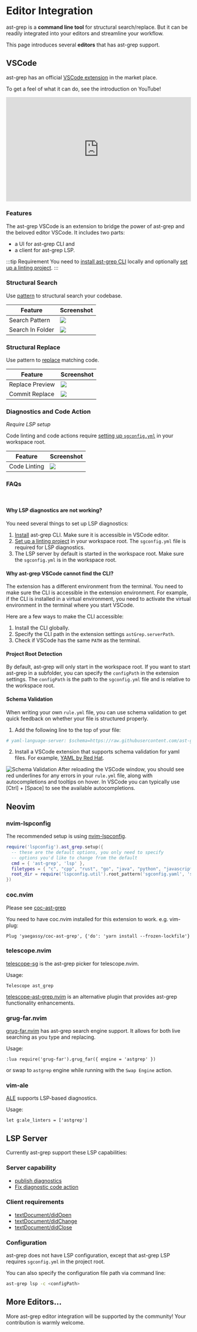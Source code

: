 # Editor Integration

ast-grep is a **command line tool** for structural search/replace. But it can be readily integrated into your editors and streamline your workflow.

This page introduces several **editors** that has ast-grep support.

## VSCode

ast-grep has an official [VSCode extension](https://marketplace.visualstudio.com/items?itemName=ast-grep.ast-grep-vscode#overview) in the market place.

To get a feel of what it can do, see the introduction on YouTube!

<iframe style="width:100%;aspect-ratio:16/9;" src="https://www.youtube.com/embed/1ZM4RfIvWKc?si=aLbGyLlvN9ttneq2" title="YouTube video player" frameborder="0" allow="accelerometer; autoplay; clipboard-write; encrypted-media; gyroscope; picture-in-picture; web-share" allowfullscreen></iframe>

### Features

The ast-grep VSCode is an extension to bridge the power of ast-grep and the beloved editor VSCode.
It includes two parts:

* a UI for ast-grep CLI and
* a client for ast-grep LSP.

:::tip Requirement
You need to [install ast-grep CLI](/guide/quick-start.html#installation) locally and optionally [set up a linting project](/guide/scan-project.html).
:::

### Structural Search

Use [pattern](https://ast-grep.github.io/guide/pattern-syntax.html) to structural search your codebase.

| Feature         | Screenshot                                                                                                  |
| --------------- | ----------------------------------------------------------------------------------------------------------- |
| Search Pattern  | <img src="https://github.com/ast-grep/ast-grep-vscode/blob/main/readme/search-pattern.png?raw=true">     |
| Search In Folder| <img src="https://github.com/ast-grep/ast-grep-vscode/blob/main/readme/search-in-folder.png?raw=true">  |

### Structural Replace

Use pattern to [replace](https://ast-grep.github.io/guide/rewrite-code.html) matching code.

| Feature         | Screenshot                                                                                                  |
| --------------- | ----------------------------------------------------------------------------------------------------------- |
| Replace Preview | <img src="https://github.com/ast-grep/ast-grep-vscode/blob/main/readme/replace.png?raw=true">             |
| Commit Replace  | <img src="https://github.com/ast-grep/ast-grep-vscode/blob/main/readme/commit-replace.png?raw=true">     |

### Diagnostics and Code Action

*Require LSP setup*

Code linting and code actions require [setting up `sgconfig.yml`](https://ast-grep.github.io/guide/scan-project.html) in your workspace root.

| Feature         | Screenshot                                                                                                  |
| --------------- | ----------------------------------------------------------------------------------------------------------- |
| Code Linting    | <img src="https://github.com/ast-grep/ast-grep-vscode/blob/main/readme/linter.png?raw=true">               |

### FAQs

<br/>

#### Why LSP diagnostics are not working?

You need several things to set up LSP diagnostics:
1. [Install](/guide/quick-start.html#installation) ast-grep CLI. Make sure it is accessible in VSCode editor.
2. [Set up a linting project](/guide/scan-project.html) in your workspace root. The `sgconfig.yml` file is required for LSP diagnostics.
3. The LSP server by default is started in the workspace root. Make sure the `sgconfig.yml` is in the workspace root.


#### Why ast-grep VSCode cannot find the CLI?

The extension has a different environment from the terminal. You need to make sure the CLI is accessible in the extension environment. For example, if the CLI is installed in a virtual environment, you need to activate the virtual environment in the terminal where you start VSCode.

Here are a few ways to make the CLI accessible:

1. Install the CLI globally.
2. Specify the CLI path in the extension settings `astGrep.serverPath`.
3. Check if VSCode has the same `PATH` as the terminal.

#### Project Root Detection
By default, ast-grep will only start in the workspace root. If you want to start ast-grep in a subfolder, you can specify the `configPath` in the extension settings.
The `configPath` is the path to the `sgconfig.yml` file and is relative to the workspace root.

#### Schema Validation
When writing your own `rule.yml` file, you can use schema validation to get quick feedback on whether your file is structured properly.
1. Add the following line to the top of your file:
```yaml
# yaml-language-server: $schema=https://raw.githubusercontent.com/ast-grep/ast-grep/main/schemas/rule.json
```
2. Install a VSCode extension that supports schema validation for yaml files. For example, [YAML by Red Hat](https://marketplace.visualstudio.com/items?itemName=redhat.vscode-yaml).

![Schema Validation](/image/schema-validation.png)
After reloading the VSCode window, you should see red underlines for any errors in your `rule.yml` file, along with autocompletions and tooltips on hover. In VSCode you can typically use [Ctrl] + [Space] to see the available autocompletions.

## Neovim

### nvim-lspconfig

The recommended setup is using [nvim-lspconfig](https://github.com/neovim/nvim-lspconfig).

```lua
require('lspconfig').ast_grep.setup({
  -- these are the default options, you only need to specify
  -- options you'd like to change from the default
  cmd = { 'ast-grep', 'lsp' },
  filetypes = { "c", "cpp", "rust", "go", "java", "python", "javascript", "typescript", "html", "css", "kotlin", "dart", "lua" },
  root_dir = require('lspconfig.util').root_pattern('sgconfig.yaml', 'sgconfig.yml')
})
```

### coc.nvim

Please see [coc-ast-grep](https://github.com/yaegassy/coc-ast-grep)

You need to have coc.nvim installed for this extension to work. e.g. vim-plug:

```vim
Plug 'yaegassy/coc-ast-grep', {'do': 'yarn install --frozen-lockfile'}
```

### telescope.nvim

[telescope-sg](https://github.com/Marskey/telescope-sg) is the ast-grep picker for telescope.nvim.

Usage:

```vim
Telescope ast_grep
```

[telescope-ast-grep.nvim](https://github.com/ray-x/telescope-ast-grep.nvim) is an alternative plugin that provides ast-grep functionality enhancements.

### grug-far.nvim

[grug-far.nvim](https://github.com/MagicDuck/grug-far.nvim) has ast-grep search engine support. It allows for both live searching as you type and replacing.

Usage:

```vim
:lua require('grug-far').grug_far({ engine = 'astgrep' })
```
or swap to `astgrep` engine while running with the `Swap Engine` action.

### vim-ale

[ALE](https://github.com/dense-analysis/ale) supports LSP-based diagnostics.

Usage:

```vim
let g:ale_linters = ['astgrep']
```

## LSP Server

Currently ast-grep support these LSP capabilities:

### Server capability

* [publish diagnostics](https://microsoft.github.io/language-server-protocol/specifications/lsp/3.17/specification/#textDocument_publishDiagnostics)
* [Fix diagnostic code action](https://microsoft.github.io/language-server-protocol/specifications/lsp/3.17/specification/#textDocument_publishCodeAction)

### Client requirements

* [textDocument/didOpen](https://microsoft.github.io/language-server-protocol/specifications/lsp/3.17/specification/#textDocument_didOpen)
* [textDocument/didChange](https://microsoft.github.io/language-server-protocol/specifications/lsp/3.17/specification/#textDocument_didChange)
* [textDocument/didClose](https://microsoft.github.io/language-server-protocol/specifications/lsp/3.17/specification/#textDocument_didClose)

### Configuration

ast-grep does not have LSP configuration, except that ast-grep LSP requires `sgconfig.yml` in the project root.

You can also specify the configuration file path via command line:

```bash
ast-grep lsp -c <configPath>
```

## More Editors...

More ast-grep editor integration will be supported by the community!
Your contribution is warmly welcome.
